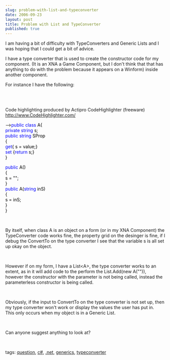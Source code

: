 ```yaml
---
slug: problem-with-list-and-typeconverter
date: 2006-09-23
layout: post
title: Problem with List and TypeConverter
published: true
---
```

<p>I am having a bit of difficulty with TypeConverters and Generic Lists and I was hoping that I could get a bit of advice. </p> <p>I have a type converter that is used to create the constructor code for my component. (It is an XNA a Game Component, but I don't think that that has anything to do with the problem because it appears on a Winform) inside another component. </p> <p>For instance I have the following: </p> <p> </p> <div class="wlWriterSmartContent" style="padding-right: 0px; display: inline; padding-left: 0px; float: none; padding-bottom: 0px; margin: 0px; padding-top: 0px;">
<p />

<div>
<br />Code highlighting produced by Actipro CodeHighlighter (freeware)<br /><a href="http://www.CodeHighlighter.com/">http://www.CodeHighlighter.com/</a><p />--><span style="color: #0000FF;">public</span><span style="color: #000000;"> </span><span style="color: #0000FF;">class</span><span style="color: #000000;"> A{<br /> </span><span style="color: #0000FF;">private</span><span style="color: #000000;"> </span><span style="color: #0000FF;">string</span><span style="color: #000000;"> s;<br /> </span><span style="color: #0000FF;">public</span><span style="color: #000000;"> </span><span style="color: #0000FF;">string</span><span style="color: #000000;"> SProp <br /> {<br />   </span><span style="color: #0000FF;">get</span><span style="color: #000000;">{ s </span><span style="color: #000000;">=</span><span style="color: #000000;"> value;}<br />   </span><span style="color: #0000FF;">set</span><span style="color: #000000;"> {</span><span style="color: #0000FF;">return</span><span style="color: #000000;"> s;}<br /> }<p /> </span><span style="color: #0000FF;">public</span><span style="color: #000000;"> A()<br /> {<br />   s </span><span style="color: #000000;">=</span><span style="color: #000000;"> </span><span style="color: #000000;">""</span><span style="color: #000000;">;<br /> }<br /> </span><span style="color: #0000FF;">public</span><span style="color: #000000;"> A(</span><span style="color: #0000FF;">string</span><span style="color: #000000;"> inS)<br /> {<br />   s </span><span style="color: #000000;">=</span><span style="color: #000000;"> inS;<br /> }<br />}<br /></span>
</div>
</div><br /><p>By itself, when class A is an object on a form (or in my XNA Component) the TypeConverter code works fine, the property grid on the desinger is fine, if I debug the ConvertTo on the type converter I see that the variable s is all set up okay on the object. </p><br /><p>However if on my form, I have a List&lt;A&gt;, the type converter works to an extent, as in it will add code to the perform the List.Add(new A("")), however the constructor with the parameter is not being called, instead the parameterless constructor is being called.  </p><br /><p>Obviously, if the input to ConvertTo on the type converter is not set up, then my type converter won't work or display the values the user has put in.  This only occurs when my object is in a Generic List.</p><br /><p>Can anyone suggest anything to look at?</p><br /><p>tags: <a href="http://www.kinlan.co.uk/tag/question" rel="tag">question</a>, <a href="http://www.kinlan.co.uk/tag/c#" rel="tag">c#</a>, <a href="http://www.kinlan.co.uk/tag/.net" rel="tag">.net</a>, <a href="http://www.kinlan.co.uk/tag/generics" rel="tag">generics</a>, <a href="http://www.kinlan.co.uk/tag/typeconverter" rel="tag">typeconverter</a></p><div class="blogger-post-footer"><img class="posterous_download_image" src="https://blogger.googleusercontent.com/tracker/8109338-115904496365458978?l=www.kinlan.co.uk%2Findex.html" height="1" alt="" width="1" /></div>

